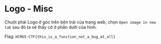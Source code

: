 # Logo - Misc

Chuột phải Logo ở góc trên bên trái của trang web, chọn `Open image in new tab` sau đó ta sẽ thấy cờ ở phần dưới của hình.

Flag: `HCMUS-CTF{this_is_a_function_not_a_bug_at_all}`
